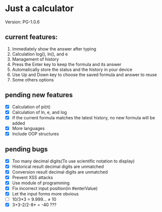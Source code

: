 # Just a calculator

Version: PG-1.0.6

## current features:

1. Immediately show the answer after typing
2. Calculation log(), ln(), and e
3. Management of history
4. Press the Enter key to keep the formula and its answer
5. Automatically store the status and the history in your device
6. Use Up and Down key to choose the saved formula and answer to reuse
7. Some others options

## pending new features

- [x] Calculation of pi(&#960;)
- [x] Calculation of ln, e, and log
- [x] If the current formula matches the latest history, no new formula will be added
- [x] More languages
- [x] Include OOP structures

## pending bugs

- [x] Too many decimal digits(To use scientific notation to display)
- [x] Historical result decimal digits are unmatched
- [x] Conversion result decimal digits are unmatched
- [x] Prevent XSS attacks
- [x] Use module of programming
- [x] Fix incorrect input position(in \#enterValue)
- [x] Let the input forms more obvious
- [ ] 10/3*3 = 9.999... &ne; 10
- [x] 3+3-2/2-8* = -40 ???
